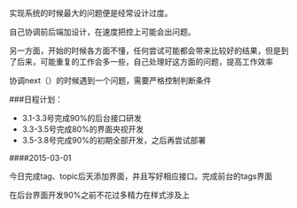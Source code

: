实现系统的时候最大的问题便是经常设计过度。

自己协调前后端加设计，在速度把控上可能会出问题。

另一方面，开始的时候各方面不懂，任何尝试可能都会带来比较好的结果，但是到了后来，可能重复的工作会多一些，自己处理好这方面的问题，提高工作效率

协调next（）的时候遇到一个问题，需要严格控制判断条件

###日程计划：

* 3.1-3.3号完成90%的后台接口研发
* 3.3-3.5号完成80%的界面央视开发
* 3.5-3.8号完成90%的初期全部开发，之后再尝试部署

####2015-03-01

今日完成tag、topic后天添加界面，并且写好相应接口。完成前台的tags界面

在后台界面开发90%之前不花过多精力在样式涉及上

